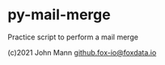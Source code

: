 # py-mail-merge
Practice script to perform a mail merge

(c)2021 John Mann <github.fox-io@foxdata.io>
